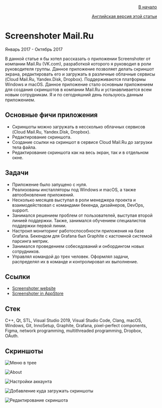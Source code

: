 <p align="right" width="100%"><a href="https://sploid.github.io/ru">В начало</a></p>
<p align="right" width="100%"><a href="https://sploid.github.io/projects/disko/">Английская версия этой статьи</a></p>

# Screenshoter Mail.Ru

Январь 2017 - Октябрь 2017

В данной статье я бы хотел рассказать о приложении Screenshoter от компании Mail.Ru (VK.com), разработкой которого я руководил в роли руководителя группы. Данное приложение позволяет делать скриншот экрана, редактировать его и загружать в различные облачные сервисы (Cloud Mail.Ru, Yandex.Disk, Dropbox). Поддерживаются платформы Windows и macOS. Данное приложение стало основным приложением для создания скриншотов в компании Mail.Ru и устанавливается всем новым сотрудникам. Я и по сегодняшний день пользуюсь данным приложением.

## Основные фичи приложения

- Скриншоты можно загружать в нессколько облачных сервисов (Cloud Mail.Ru, Yandex.Disk, Dropbox).
- Редактирование скриншота.
- Создание ссылки на скриншот в сервисе Cloud Mail.Ru до загрузки тела файла.
- Редактирование скриншота как на весь экран, так и в отдельном окне.

## Задачи

- Приложение было запущено с нуля.
- Реализованы инсталляторы под Windows и macOS, а также автообновление приложений.
- Несколько месяцев выступал в роли менеджера проекта и взаимодействовал с командами бекенда, дизайнеров, DevOps, support.
- Занимался решением проблем от пользователей, выступая второй линией поддержки. Также, занимался обучением специалистов поддержки первой линии.
- Настроил мониторинг работоспособности приложения на базе Grafana. Бекендом для Grafana был Graphite с кастомной системой парсинга метрик.
- Занимался проведением собеседований и онбордингом новых сотрудников.
- Управлял командой до трех человек. Оформлял задачи, распределял их в команде и контролировал их выполнение.

## Ссылки

- [Screenshoter website](https://screenshoter.mail.ru/?lang=en)
- [Screenshoter in AppStore](https://apps.apple.com/us/app/screenshoter-mail-ru/id1144027175?mt=12)

## Стек

С++, Qt, STL, Visual Studio 2019, Visual Studio Code, Clang, macOS, Windows, Git, InnoSetup, Graphite, Grafana, pixel-perfect components, Figma, network programming, multithreaded programming, Dropbox, OAuth.

## Скриншоты

![Меню в трее](https://sploid.github.io/imgs/projects/screenshoter_1.png)

![About](https://sploid.github.io/imgs/projects/screenshoter_2.png)

![Настройки аккаунта](https://sploid.github.io/imgs/projects/screenshoter_3.png)

![Добавление куда загружать скриншоты](https://sploid.github.io/imgs/projects/screenshoter_4.png)

![Редактирование скриншота](https://sploid.github.io/imgs/projects/screenshoter_5.png)
